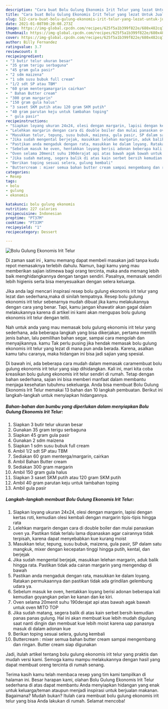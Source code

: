 ```yaml
---
description: "Cara buat Bolu Gulung Ekonomis Irit Telur yang lezat Untuk Jualan"
title: "Cara buat Bolu Gulung Ekonomis Irit Telur yang lezat Untuk Jualan"
slug: 522-cara-buat-bolu-gulung-ekonomis-irit-telur-yang-lezat-untuk-jualan
date: 2021-01-08T00:20:08.273Z
image: https://img-global.cpcdn.com/recipes/625f5a1b399f822e/680x482cq70/bolu-gulung-ekonomis-irit-telur-foto-resep-utama.jpg
thumbnail: https://img-global.cpcdn.com/recipes/625f5a1b399f822e/680x482cq70/bolu-gulung-ekonomis-irit-telur-foto-resep-utama.jpg
cover: https://img-global.cpcdn.com/recipes/625f5a1b399f822e/680x482cq70/bolu-gulung-ekonomis-irit-telur-foto-resep-utama.jpg
author: Billy Fernandez
ratingvalue: 3.7
reviewcount: 8
recipeingredient:
- "3 butir telur ukuran besar"
- "35 gram terigu serbaguna"
- "45 gram gula pasir"
- "2 sdm maizena"
- "1 sdm susu bubuk full cream"
- "1/2 sdt SP atau TBM"
- "60 gram mentergamargarin cairkan"
- " Bahan Butter cream"
- "300 gram margarin"
- "150 gram gula halus"
- "3 saset SKM putih atau 120 gram SKM putih"
- "40 gram parutan keju untuk tambahan toping"
- " gula pasir"
recipeinstructions:
- "Siapkan loyang ukuran 24x24, olesi dengan margarin, lapisi dengan kertas roti, kemudian olesi kembali dengan margarin tipis-tipis hingga rata"
- "Lelehkan margarin dengan cara di double boiler dan mulai panaskan oven ya. Pastikan tidak terlalu lama dipanaskan agar cairannya tidak terpisah, karena dapat menyebabkan kue kurang moist"
- "Masukkan telur, tepung, susu bubuk, maizena, gula pasir, SP dalam satu mangkuk, mixer dengan kecepatan tinggi hingga putih, kental, dan berjejak"
- "Jika sudah mengental berjejak, masukkan lelehan margarin, aduk balik hingga rata. Pastikan tidak ada cairan margarin yang mengendap di bawah"
- "Pastikan anda mengaduk dengan rata, masukkan ke dalam loyang. Ratakan permukaannya dan pastikan tidak ada grindilan gelembung udara ya."
- "Sebelum masuk ke oven, hentakkan loyang berisi adonan beberapa kali kemudian goyangkan pelan ke kanan dan ke kiri."
- "Oven selama 20menit suhu 190derajat api atas bawah agak bawah untuk oven MITO TOP"
- "Jika sudah matang, segera balik di atas kain serbet bersih kemudian panas panas gulung. Hal ini akan membuat kue lebih mudah digulung saat nanti dingin dan membuat kue lebih moist karena uap panasnya masuk di dalam adonan kue"
- "Berikan toping sesuai selera, gulung kembali"
- "Buttercream : mixer semua bahan butter cream sampai mengembang dan ringan. Butter cream siap digunakan"
categories:
- Resep
tags:
- bolu
- gulung
- ekonomis

katakunci: bolu gulung ekonomis 
nutrition: 227 calories
recipecuisine: Indonesian
preptime: "PT37M"
cooktime: "PT33M"
recipeyield: "1"
recipecategory: Dessert

---
```



![Bolu Gulung Ekonomis Irit Telur](https://img-global.cpcdn.com/recipes/625f5a1b399f822e/680x482cq70/bolu-gulung-ekonomis-irit-telur-foto-resep-utama.jpg)

Di zaman  saat ini , kamu memang dapat membeli masakan jadi tanpa kudu repot memasaknya terlebih dahulu. Namun, bagi kamu yang mau memberikan sajian istimewa bagi orang tercinta, maka anda memang lebih baik menghidangkannya dengan tangan sendiri. Pasalnya, memasak sendiri lebih higienis serta bisa menyesuaikan dengan selera keluarga.

Jika anda lagi mencari inspirasi resep bolu gulung ekonomis irit telur yang lezat dan sederhana,maka di sinilah tempatnya. Resep bolu gulung ekonomis irit telur  sebenarnya mudah dibuat jika kamu melakukannya dengan cara yang benar. Tapi, kamu jangan khawatir akan gagal dalam melakukannya 
karena di artikel ini kami akan mengupas bolu gulung ekonomis irit telur dengan teliti.  



Nah untuk anda yang mau memasak bolu gulung ekonomis irit telur yang sederhana, ada beberapa langkah yang bisa dikerjakan, pertama memilih jenis bahan, lalu pemilihan bahan segar, sampai cara mengolah dan menyajikannya. kamu Tak perlu pusing jika hendak memasak bolu gulung ekonomis irit telur yang lezat di mana pun anda berada. Karena, asalkan kamu  tahu caranya, maka hidangan ini bisa jadi sajian yang spesial.

Di bawah ini, ada beberapa cara mudah dalam memasak caramembuat bolu gulung ekonomis irit telur yang siap dihidangkan. Kali ini, mari kita coba kreasikan bolu gulung ekonomis irit telur sendiri di rumah. Tetap dengan bahan sederhana, sajian ini bisa memberi manfaat dalam membantu menjaga kesehatan tubuhmu sekeluarga. Anda bisa membuat Bolu Gulung Ekonomis Irit Telur memakai 13 bahan dan 10 langkah pembuatan. Berikut ini langkah-langkah untuk menyiapkan hidangannya.

<!--inarticleads1-->

##### Bahan-bahan dan bumbu yang diperlukan dalam menyiapkan Bolu Gulung Ekonomis Irit Telur:

1. Siapkan 3 butir telur ukuran besar
1. Gunakan 35 gram terigu serbaguna
1. Siapkan 45 gram gula pasir
1. Gunakan 2 sdm maizena
1. Siapkan 1 sdm susu bubuk full cream
1. Ambil 1/2 sdt SP atau TBM
1. Sediakan 60 gram menterga/margarin, cairkan
1. Ambil  Bahan Butter cream
1. Sediakan 300 gram margarin
1. Ambil 150 gram gula halus
1. Siapkan 3 saset SKM putih atau 120 gram SKM putih
1. Ambil 40 gram parutan keju untuk tambahan toping
1. Ambil  gula pasir




<!--inarticleads2-->

##### Langkah-langkah membuat Bolu Gulung Ekonomis Irit Telur:

1. Siapkan loyang ukuran 24x24, olesi dengan margarin, lapisi dengan kertas roti, kemudian olesi kembali dengan margarin tipis-tipis hingga rata
1. Lelehkan margarin dengan cara di double boiler dan mulai panaskan oven ya. Pastikan tidak terlalu lama dipanaskan agar cairannya tidak terpisah, karena dapat menyebabkan kue kurang moist
1. Masukkan telur, tepung, susu bubuk, maizena, gula pasir, SP dalam satu mangkuk, mixer dengan kecepatan tinggi hingga putih, kental, dan berjejak
1. Jika sudah mengental berjejak, masukkan lelehan margarin, aduk balik hingga rata. Pastikan tidak ada cairan margarin yang mengendap di bawah
1. Pastikan anda mengaduk dengan rata, masukkan ke dalam loyang. Ratakan permukaannya dan pastikan tidak ada grindilan gelembung udara ya.
1. Sebelum masuk ke oven, hentakkan loyang berisi adonan beberapa kali kemudian goyangkan pelan ke kanan dan ke kiri.
1. Oven selama 20menit suhu 190derajat api atas bawah agak bawah untuk oven MITO TOP
1. Jika sudah matang, segera balik di atas kain serbet bersih kemudian panas panas gulung. Hal ini akan membuat kue lebih mudah digulung saat nanti dingin dan membuat kue lebih moist karena uap panasnya masuk di dalam adonan kue
1. Berikan toping sesuai selera, gulung kembali
1. Buttercream : mixer semua bahan butter cream sampai mengembang dan ringan. Butter cream siap digunakan




Jadi, itulah artikel tentang  bolu gulung ekonomis irit telur  yang praktis dan mudah versi kami. Semoga kamu mampu melakukannya dengan hasil yang dapat membuat oreng tercinta di rumah senang. 

Terima kasih kamu telah membaca resep yang tim kami tampilkan di halaman ini. Besar harapan kami, olahan  Bolu Gulung Ekonomis Irit Telur sederhana di atas dapat membantu Anda menyiapkan hidangan yang enak untuk keluarga/teman ataupun menjadi inspirasi untuk berjualan makanan. Bagaimana? Mudah bukan? Itulah cara membuat bolu gulung ekonomis irit telur yang bisa Anda lakukan di rumah. Selamat mencoba!

